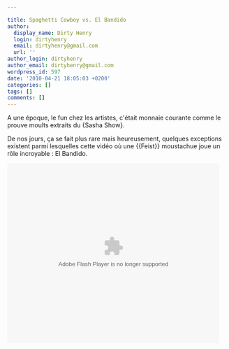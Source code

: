 ```yaml
---

title: Spaghetti Cowboy vs. El Bandido
author:
  display_name: Dirty Henry
  login: dirtyhenry
  email: dirtyhenry@gmail.com
  url: ''
author_login: dirtyhenry
author_email: dirtyhenry@gmail.com
wordpress_id: 597
date: '2010-04-21 18:05:03 +0200'
categories: []
tags: []
comments: []
---
```

A une époque, le fun chez les artistes, c'était monnaie courante comme le prouve moults extraits du {Sasha Show}.

De nos jours, ça se fait plus rare mais heureusement, quelques exceptions existent parmi lesquelles cette vidéo où une {{Feist}} moustachue joue un rôle incroyable : El Bandido.

<object id="flashObj" width="486" height="412" classid="clsid:D27CDB6E-AE6D-11cf-96B8-444553540000" codebase="http://download.macromedia.com/pub/shockwave/cabs/flash/swflash.cab#version=9,0,47,0"><param name="movie" value="http://c.brightcove.com/services/viewer/federated_f9/23863821001?isVid=1" /><param name="bgcolor" value="#FFFFFF" /><param name="flashVars" value="videoId=74634932001&playerID=23863821001&domain=embed&dynamicStreaming=true" /><param name="base" value="http://admin.brightcove.com" /><param name="seamlesstabbing" value="false" /><param name="allowFullScreen" value="true" /><param name="swLiveConnect" value="true" /><param name="allowScriptAccess" value="always" /><embed src="http://c.brightcove.com/services/viewer/federated_f9/23863821001?isVid=1" bgcolor="#FFFFFF" flashVars="videoId=74634932001&playerID=23863821001&domain=embed&dynamicStreaming=true" base="http://admin.brightcove.com" name="flashObj" width="486" height="412" seamlesstabbing="false" type="application/x-shockwave-flash" allowFullScreen="true" swLiveConnect="true" allowScriptAccess="always" pluginspage="http://www.macromedia.com/shockwave/download/index.cgi?P1_Prod_Version=ShockwaveFlash"></embed></object>
